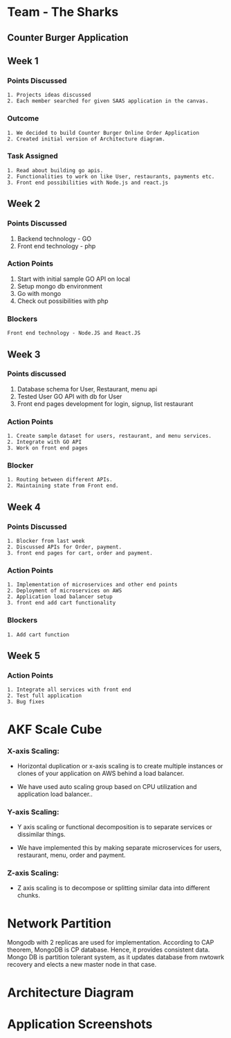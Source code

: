 # Team - The Sharks

## Counter Burger Application

## Week 1
### Points Discussed
```
1. Projects ideas discussed
2. Each member searched for given SAAS application in the canvas.
```
### Outcome
```
1. We decided to build Counter Burger Online Order Application
2. Created initial version of Architecture diagram.
```
### Task Assigned
```
1. Read about building go apis.
2. Functionalities to work on like User, restaurants, payments etc.
3. Front end possibilities with Node.js and react.js
```

## Week 2
### Points Discussed
1. Backend technology - GO
2. Front end technology - php

### Action Points
1. Start with initial sample GO API on local
2. Setup mongo db environment
3. Go with mongo
3. Check out possibilities with php

### Blockers
```
Front end technology - Node.JS and React.JS
```

## Week 3
### Points discussed
1. Database schema for User, Restaurant, menu api
2. Tested User GO API with db for User
3. Front end pages development for login, signup, list restaurant

### Action Points
```
1. Create sample dataset for users, restaurant, and menu services.
2. Integrate with GO API
3. Work on front end pages
```

### Blocker
```
1. Routing between different APIs.
2. Maintaining state from Front end.
```

## Week 4
### Points Discussed
```
1. Blocker from last week 
2. Discussed APIs for Order, payment.
3. front end pages for cart, order and payment.
```
### Action Points
```
1. Implementation of microservices and other end points
2. Deployment of microservices on AWS
2. Application load balancer setup
3. front end add cart functionality
```
### Blockers
```
1. Add cart function
```

## Week 5
### Action Points
```
1. Integrate all services with front end
2. Test full application
3. Bug fixes
```
# AKF Scale Cube

### X-axis Scaling: 
- Horizontal duplication or x-axis scaling is to create multiple instances or clones of your application on AWS behind a load balancer.

- We have used auto scaling group based on CPU utilization and application load balancer..

### Y-axis Scaling:
- Y axis scaling or functional decomposition is to separate services or dissimilar things.

- We have implemented this by making separate microservices for users, restaurant, menu, order and payment.

### Z-axis Scaling:
- Z axis scaling is to decompose or splitting similar data into different chunks.

# Network Partition

Mongodb with 2 replicas are used for implementation. According to CAP theorem, MongoDB is CP database. Hence, it provides consistent data. Mongo DB is partition tolerant system, as it updates database from nwtowrk recovery and elects a new master node in that case.

# Architecture Diagram


# Application Screenshots




